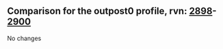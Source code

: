 ## Comparison for the outpost0 profile, rvn: [2898](https://github.com/PRO100KatYT/FortniteProfileRevisions/tree/main/profiles/outpost0/2898%20outpost0.json)-[2900](https://github.com/PRO100KatYT/FortniteProfileRevisions/tree/main/profiles/outpost0/2900%20outpost0.json)

No changes
